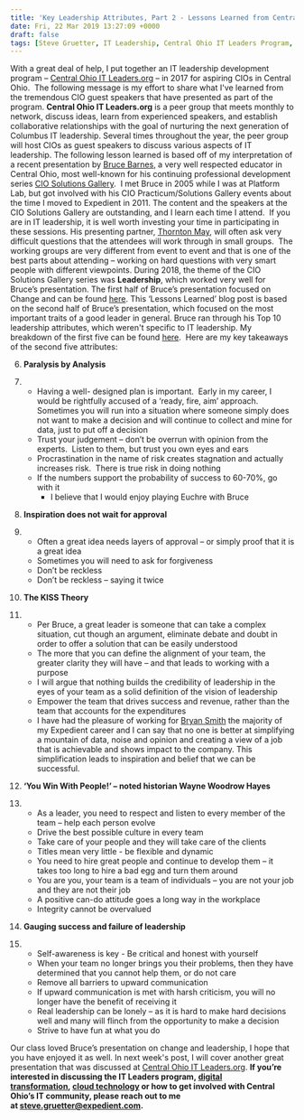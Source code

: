 ```yaml
---
title: 'Key Leadership Attributes, Part 2 - Lessons Learned from Central Ohio IT Leaders.org'
date: Fri, 22 Mar 2019 13:27:09 +0000
draft: false
tags: [Steve Gruetter, IT Leadership, Central Ohio IT Leaders Program, IT leadership, Central Ohio IT Leaders.org, Bruce Barnes, leadership characteristics]
---
```


With a great deal of help, I put together an IT leadership development program – [Central Ohio IT Leaders.org](https://itleaders.org/central-ohio/) – in 2017 for aspiring CIOs in Central Ohio.  The following message is my effort to share what I've learned from the tremendous CIO guest speakers that have presented as part of the program. **Central Ohio IT Leaders.org** is a peer group that meets monthly to network, discuss ideas, learn from experienced speakers, and establish collaborative relationships with the goal of nurturing the next generation of Columbus IT leadership. Several times throughout the year, the peer group will host CIOs as guest speakers to discuss various aspects of IT leadership. The following lesson learned is based off of my interpretation of a recent presentation by [Bruce Barnes](https://www.linkedin.com/in/bruce-barnes-653211/), a very well respected educator in Central Ohio, most well-known for his continuing professional development series [CIO Solutions Gallery](https://professionals.engineering.osu.edu/cio-solutions-gallery).  I met Bruce in 2005 while I was at Platform Lab, but got involved with his CIO Practicum/Solutions Gallery events about the time I moved to Expedient in 2011. The content and the speakers at the CIO Solutions Gallery are outstanding, and I learn each time I attend.  If you are in IT leadership, it is well worth investing your time in participating in these sessions. His presenting partner, [Thornton May](https://www.linkedin.com/in/thornton-may-a224b2/), will often ask very difficult questions that the attendees will work through in small groups.  The working groups are very different from event to event and that is one of the best parts about attending – working on hard questions with very smart people with different viewpoints. During 2018, the theme of the CIO Solutions Gallery series was **Leadership**, which worked very well for Bruce’s presentation. The first half of Bruce’s presentation focused on Change and can be found [here](http://bit.ly/2UqB1qP). This ‘Lessons Learned’ blog post is based on the second half of Bruce’s presentation, which focused on the most important traits of a good leader in general. Bruce ran through his Top 10 leadership attributes, which weren't specific to IT leadership. My breakdown of the first five can be found [here](https://www.expedient.com/blog/key-leadership-attributes-part-1-lessons-learned-from-central-ohio-it-leaders-org/#utm_source=LinkedIn&utm_medium=social-media).  Here are my key takeaways of the second five attributes:

6.  **Paralysis by Analysis**

1.  *   Having a well- designed plan is important.  Early in my career, I would be rightfully accused of a ‘ready, fire, aim’ approach. Sometimes you will run into a situation where someone simply does not want to make a decision and will continue to collect and mine for data, just to put off a decision
    *   Trust your judgement – don’t be overrun with opinion from the experts.  Listen to them, but trust you own eyes and ears
    *   Procrastination in the name of risk creates stagnation and actually increases risk.  There is true risk in doing nothing
    *   If the numbers support the probability of success to 60-70%, go with it
        *   I believe that I would enjoy playing Euchre with Bruce

7.  **Inspiration does not wait for approval**

1.  *   Often a great idea needs layers of approval – or simply proof that it is a great idea
    *   Sometimes you will need to ask for forgiveness
    *   Don’t be reckless
    *   Don’t be reckless – saying it twice

8.  **The KISS Theory**

1.  *   Per Bruce, a great leader is someone that can take a complex situation, cut though an argument, eliminate debate and doubt in order to offer a solution that can be easily understood
    *   The more that you can define the alignment of your team, the greater clarity they will have – and that leads to working with a purpose
    *   I will argue that nothing builds the credibility of leadership in the eyes of your team as a solid definition of the vision of leadership
    *   Empower the team that drives success and revenue, rather than the team that accounts for the expenditures
    *   I have had the pleasure of working for [Bryan Smith](https://www.linkedin.com/in/bryankeithsmith/) the majority of my Expedient career and I can say that no one is better at simplifying a mountain of data, noise and opinion and creating a view of a job that is achievable and shows impact to the company. This simplification leads to inspiration and belief that we can be successful.

9.  **‘You Win With People!’ – noted historian Wayne Woodrow Hayes**

1.  *   As a leader, you need to respect and listen to every member of the team – help each person evolve
    *   Drive the best possible culture in every team
    *   Take care of your people and they will take care of the clients
    *   Titles mean very little - be flexible and dynamic
    *   You need to hire great people and continue to develop them – it takes too long to hire a bad egg and turn them around
    *   You are you, your team is a team of individuals – you are not your job and they are not their job
    *   A positive can-do attitude goes a long way in the workplace
    *   Integrity cannot be overvalued

10.  **Gauging success and failure of leadership**

1.  *   Self-awareness is key - Be critical and honest with yourself
    *   When your team no longer brings you their problems, then they have determined that you cannot help them, or do not care
    *   Remove all barriers to upward communication
    *   If upward communication is met with harsh criticism, you will no longer have the benefit of receiving it
    *   Real leadership can be lonely – as it is hard to make hard decisions well and many will flinch from the opportunity to make a decision
    *   Strive to have fun at what you do

Our class loved Bruce’s presentation on change and leadership, I hope that you have enjoyed it as well. In next week's post, I will cover another great presentation that was discussed at [Central Ohio IT Leaders.org](https://itleaders.org/central-ohio/). **If you’re interested in discussing the IT Leaders program, [digital transformation](https://www.expedient.com/blog/is-your-organization-continuousnext/), [cloud technology](https://www.expedient.com/services/infrastructure-as-a-service/cloud/) or how to get involved with Central Ohio’s IT community, please reach out to me at [steve.gruetter@expedient.com](mailto:steve.gruetter@expedient.com).**